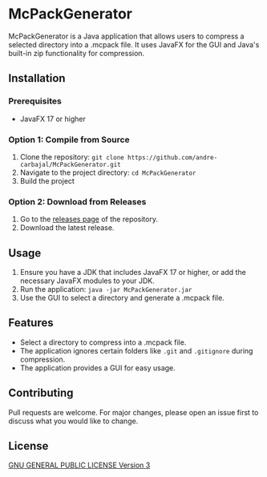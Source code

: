 # McPackGenerator

McPackGenerator is a Java application that allows users to compress a selected directory into a .mcpack file. It uses JavaFX for the GUI and Java's built-in zip functionality for compression.

## Installation

### Prerequisites

- JavaFX 17 or higher

### Option 1: Compile from Source

1. Clone the repository: `git clone https://github.com/andre-carbajal/McPackGenerator.git`
2. Navigate to the project directory: `cd McPackGenerator`
3. Build the project

### Option 2: Download from Releases

1. Go to the [releases page](https://github.com/andre-carbajal/McPackGenerator/releases) of the repository.
2. Download the latest release.

## Usage

1. Ensure you have a JDK that includes JavaFX 17 or higher, or add the necessary JavaFX modules to your JDK.
2. Run the application: `java -jar McPackGenerator.jar`
3. Use the GUI to select a directory and generate a .mcpack file.

## Features

- Select a directory to compress into a .mcpack file.
- The application ignores certain folders like `.git` and `.gitignore` during compression.
- The application provides a GUI for easy usage.

## Contributing

Pull requests are welcome. For major changes, please open an issue first to discuss what you would like to change.

## License

[GNU GENERAL PUBLIC LICENSE Version 3](LICENSE)